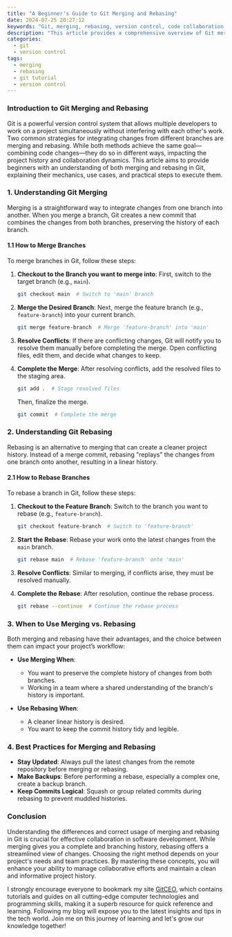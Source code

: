 ```yaml
---
title: "A Beginner's Guide to Git Merging and Rebasing"
date: 2024-07-25 20:27:12
keywords: "Git, merging, rebasing, version control, code collaboration, git tutorial"
description: "This article provides a comprehensive overview of Git merging and rebasing for beginners. It explains the concepts, operations, and best practices for using git effectively while collaborating on projects. You will learn how to merge branches, resolve conflicts, understand the differences between merging and rebasing, and when to use which approach. Additionally, practical code examples will enhance your understanding and ability to apply these techniques in real-world scenarios. Perfect for those looking to improve their git skills and collaborate effectively in software development teams."
categories:
  - git
  - version control
tags:
  - merging
  - rebasing
  - git tutorial
  - version control
---
```


### Introduction to Git Merging and Rebasing

Git is a powerful version control system that allows multiple developers to work on a project simultaneously without interfering with each other's work. Two common strategies for integrating changes from different branches are merging and rebasing. While both methods achieve the same goal—combining code changes—they do so in different ways, impacting the project history and collaboration dynamics. This article aims to provide beginners with an understanding of both merging and rebasing in Git, explaining their mechanics, use cases, and practical steps to execute them. 

<!-- more -->

### 1. Understanding Git Merging

Merging is a straightforward way to integrate changes from one branch into another. When you merge a branch, Git creates a new commit that combines the changes from both branches, preserving the history of each branch.

#### 1.1 How to Merge Branches

To merge branches in Git, follow these steps:

1. **Checkout to the Branch you want to merge into**: 
   First, switch to the target branch (e.g., `main`).
   ```bash
   git checkout main  # Switch to 'main' branch
   ```

2. **Merge the Desired Branch**: 
   Next, merge the feature branch (e.g., `feature-branch`) into your current branch.
   ```bash
   git merge feature-branch  # Merge 'feature-branch' into 'main'
   ```

3. **Resolve Conflicts**: 
   If there are conflicting changes, Git will notify you to resolve them manually before completing the merge. Open conflicting files, edit them, and decide what changes to keep.

4. **Complete the Merge**:
   After resolving conflicts, add the resolved files to the staging area.
   ```bash
   git add .  # Stage resolved files
   ```
   Then, finalize the merge.
   ```bash
   git commit  # Complete the merge
   ```

### 2. Understanding Git Rebasing

Rebasing is an alternative to merging that can create a cleaner project history. Instead of a merge commit, rebasing "replays" the changes from one branch onto another, resulting in a linear history.

#### 2.1 How to Rebase Branches

To rebase a branch in Git, follow these steps:

1. **Checkout to the Feature Branch**: 
   Switch to the branch you want to rebase (e.g., `feature-branch`).
   ```bash
   git checkout feature-branch  # Switch to 'feature-branch'
   ```

2. **Start the Rebase**: 
   Rebase your work onto the latest changes from the `main` branch.
   ```bash
   git rebase main  # Rebase 'feature-branch' onto 'main'
   ```

3. **Resolve Conflicts**: 
   Similar to merging, if conflicts arise, they must be resolved manually.

4. **Complete the Rebase**: 
   After resolution, continue the rebase process.
   ```bash
   git rebase --continue  # Continue the rebase process
   ```

### 3. When to Use Merging vs. Rebasing

Both merging and rebasing have their advantages, and the choice between them can impact your project’s workflow:

- **Use Merging When**: 
  - You want to preserve the complete history of changes from both branches.
  - Working in a team where a shared understanding of the branch's history is important.

- **Use Rebasing When**: 
  - A cleaner linear history is desired.
  - You want to keep the commit history tidy and legible.
  
### 4. Best Practices for Merging and Rebasing

- **Stay Updated**: Always pull the latest changes from the remote repository before merging or rebasing.
- **Make Backups**: Before performing a rebase, especially a complex one, create a backup branch.
- **Keep Commits Logical**: Squash or group related commits during rebasing to prevent muddled histories.

### Conclusion

Understanding the differences and correct usage of merging and rebasing in Git is crucial for effective collaboration in software development. While merging gives you a complete and branching history, rebasing offers a streamlined view of changes. Choosing the right method depends on your project's needs and team practices. By mastering these concepts, you will enhance your ability to manage collaborative efforts and maintain a clean and informative project history.

I strongly encourage everyone to bookmark my site [GitCEO](https://gitceo.com), which contains tutorials and guides on all cutting-edge computer technologies and programming skills, making it a superb resource for quick reference and learning. Following my blog will expose you to the latest insights and tips in the tech world. Join me on this journey of learning and let's grow our knowledge together!
